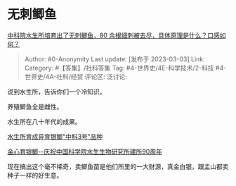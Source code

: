 # 无刺鲫鱼
[中科院水生所培育出了无刺鲫鱼，80 余根细刺被去尽，具体原理是什么？口感如何？](https://www.zhihu.com/question/581981037/answer/2918890226)

> Author: #0-Anonymity
> Last update: [发布于 2023-03-03]
> Link:
> Category: #【答集】/社科答集
> Tag: #4-世界史/4E-科学技术/2-科技 #4-世界史/4A-社科/经贸
> 评论区:
> 泛讨论:

说到水生所，告诉你们一个冷知识。

养殖鲫鱼全是雌性。

水生所在八十年代的成果。

[水生所育成异育银鲫“中科3号”品种](https://link.zhihu.com/?target=https%3A//www.cas.cn/ky/kyjz/200804/t20080410_1029029.shtml)

[金心育银鲫--庆祝中国科学院水生生物研究所建所90周年​](https://link.zhihu.com/?target=http%3A//www.ihb.cas.cn/sq90/Photostory/202008/t20200828_5679225.html)

现在搞出这个毫不稀奇，卖鲫鱼苗是他们所里的一大财源，真金白银，跟孟山都卖种子一样的好生意。
